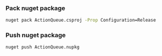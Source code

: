 
### Pack nuget package
```cmd
nuget pack ActionQueue.csproj -Prop Configuration=Release
```

### Push nuget package
```cmd
nuget push ActionQueue.nupkg
```